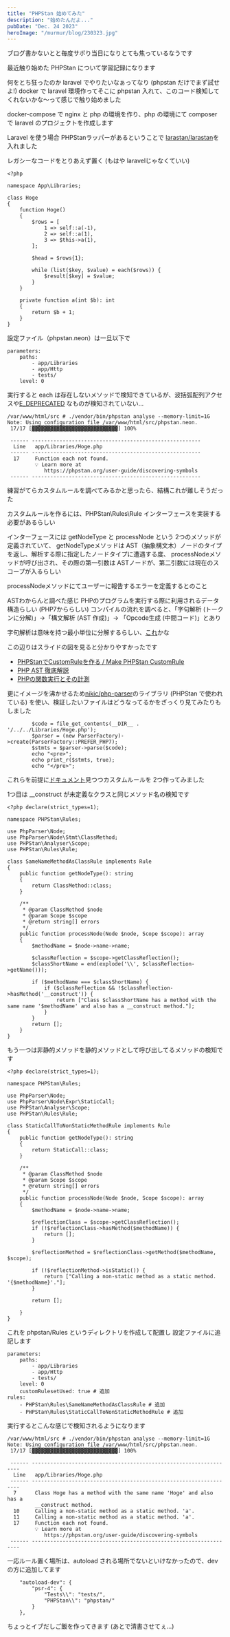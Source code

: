 ```yaml
---
title: "PHPStan 始めてみた"
description: "始めたんだよ..."
pubDate: "Dec. 24 2023"
heroImage: "/murmur/blog/230323.jpg"
---
```


ブログ書かないとと毎度サボり当日になりとても焦っているなうです

最近触り始めた PHPStan について学習記録になります

何をとち狂ったのか laravel でやりたいなぁってなり (phpstan だけでまず試せよ!)
docker で laravel 環境作ってそこに phpstan 入れて、このコード検知してくれないかな〜って感じで触り始めました

docker-compose で nginx と php の環境を作り、php の環境にて composer で laravel のプロジェクトを作成します

Laravel を使う場合 PHPStanラッパーがあるということで [larastan/larastan](https://github.com/larastan/larastan)を入れました


レガシーなコードをとりあえず置く (もはや laravelじゃなくていい)
```
<?php

namespace App\Libraries;

class Hoge
{
    function Hoge()
    {
        $rows = [
            1 => self::a(-1),
            2 => self::a(1),
            3 => $this->a(1),
        ];

        $head = $rows{1};

        while (list($key, $value) = each($rows)) {
            $result[$key] = $value;
        }
    }

    private function a(int $b): int 
    {
        return $b + 1;
    }
}

```
設定ファイル（phpstan.neon）は一旦以下で
```
parameters:
    paths:
        - app/Libraries
        - app/Http
        - tests/
    level: 0
```

実行すると each は存在しないメソッドで検知できているが、波括弧配列アクセスや[E_DEPRECATED](https://www.php.net/manual/ja/migration70.deprecated.php) なものが検知されていない...
```
/var/www/html/src # ./vendor/bin/phpstan analyse --memory-limit=1G
Note: Using configuration file /var/www/html/src/phpstan.neon.
 17/17 [▓▓▓▓▓▓▓▓▓▓▓▓▓▓▓▓▓▓▓▓▓▓▓▓▓▓▓▓] 100%

 ------ ------------------------------------------------------- 
  Line   app/Libraries/Hoge.php                                 
 ------ ------------------------------------------------------- 
  17     Function each not found.                               
         💡 Learn more at                                       
            https://phpstan.org/user-guide/discovering-symbols  
 ------ ------------------------------------------------------- 
```

練習がてらカスタムルールを調べてみるかと思ったら、結構これが難しそうだった

カスタムルールを作るには、PHPStan\Rules\Rule インターフェースを実装する必要があるらしい

インターフェースには getNodeType と processNode という 2つのメソッドが定義されていて、
getNodeTypeメソッドは AST（抽象構文木）ノードのタイプを返し、解析する際に指定したノードタイプに遭遇する度、
processNodeメソッドが呼び出され、その際の第一引数は ASTノードが、第二引数には現在のスコープが入るらしい

processNodeメソッドにてユーザーに報告するエラーを定義するとのこと

ASTわからんと調べた感じ PHPのプログラムを実行する際に利用されるデータ構造らしい (PHP7かららしい)
コンパイルの流れを調べると、「字句解析 (トークンに分解)」→「構文解析 (AST 作成)」→ 「Opcode生成 (中間コード)」とあり

字句解析は意味を持つ最小単位に分解するらしい、[これ](https://php.net/manual/ja/tokens.php)かな

この辺りはスライドの図を見ると分かりやすかったです
- [PHPStanでCustomRuleを作る / Make PHPStan CustomRule](https://speakerdeck.com/nazonohito51/make-phpstan-customrule-d596e237-6692-4e6b-b83b-f5fac3618797)
- [PHP AST 徹底解説](https://speakerdeck.com/do_aki/php-ast-che-di-jie-shuo)
- [PHPの関数実行とその計測](https://speakerdeck.com/sji/phpnoguan-shu-shi-xing-tosonoji-ce)

更にイメージを沸かせるため[nikic/php-parser](https://github.com/nikic/PHP-Parser)のライブラリ (PHPStan で使われている) を使い、検証したいファイルはどうなってるかをざっくり見てみたりもしました
```
        $code = file_get_contents(__DIR__ . '/../../Libraries/Hoge.php');
        $parser = (new ParserFactory)->create(ParserFactory::PREFER_PHP7);
        $stmts = $parser->parse($code);
        echo "<pre>";
        echo print_r($stmts, true);
        echo "</pre>";
```

これらを前提に[ドキュメント](https://apiref.phpstan.org/1.10.x/index.html)見つつカスタムルールを 2つ作ってみました

1つ目は __construct が未定義なクラスと同じメソッド名の検知です
```
<?php declare(strict_types=1);

namespace PHPStan\Rules;

use PhpParser\Node;
use PhpParser\Node\Stmt\ClassMethod;
use PHPStan\Analyser\Scope;
use PHPStan\Rules\Rule;

class SameNameMethodAsClassRule implements Rule
{
    public function getNodeType(): string
    {
        return ClassMethod::class;
    }

    /**
     * @param ClassMethod $node
     * @param Scope $scope
     * @return string[] errors
     */
    public function processNode(Node $node, Scope $scope): array
    {
        $methodName = $node->name->name;

        $classReflection = $scope->getClassReflection();
        $classShortName = end(explode('\\', $classReflection->getName()));

        if ($methodName === $classShortName) {
            if ($classReflection && !$classReflection->hasMethod('__construct')) {
                return ["Class $classShortName has a method with the same name '$methodName' and also has a __construct method."];
            }
        }
        return [];
    }
}
```

もう一つは非静的メソッドを静的メソッドとして呼び出してるメソッドの検知です
```
<?php declare(strict_types=1);

namespace PHPStan\Rules;

use PhpParser\Node;
use PhpParser\Node\Expr\StaticCall;
use PHPStan\Analyser\Scope;
use PHPStan\Rules\Rule;

class StaticCallToNonStaticMethodRule implements Rule
{
    public function getNodeType(): string
    {
        return StaticCall::class;
    }

    /**
     * @param ClassMethod $node
     * @param Scope $scope
     * @return string[] errors
     */
    public function processNode(Node $node, Scope $scope): array
    {
        $methodName = $node->name->name;

        $reflectionClass = $scope->getClassReflection();
        if (!$reflectionClass->hasMethod($methodName)) {
            return [];
        }

        $reflectionMethod = $reflectionClass->getMethod($methodName, $scope);
    
        if (!$reflectionMethod->isStatic()) {
            return ["Calling a non-static method as a static method. '{$methodName}'."];
        }

        return [];

    }
}
```

これを phpstan/Rules というディレクトリを作成して配置し
設定ファイルに追記します

```
parameters:
    paths:
        - app/Libraries
        - app/Http
        - tests/
    level: 0
    customRulesetUsed: true # 追加
rules:
    - PHPStan\Rules\SameNameMethodAsClassRule # 追加
    - PHPStan\Rules\StaticCallToNonStaticMethodRule # 追加
```

実行するとこんな感じで検知されるようになります
```
/var/www/html/src # ./vendor/bin/phpstan analyse --memory-limit=1G
Note: Using configuration file /var/www/html/src/phpstan.neon.
 17/17 [▓▓▓▓▓▓▓▓▓▓▓▓▓▓▓▓▓▓▓▓▓▓▓▓▓▓▓▓] 100%

 ------ ------------------------------------------------------------------ 
  Line   app/Libraries/Hoge.php                                            
 ------ ------------------------------------------------------------------ 
  7      Class Hoge has a method with the same name 'Hoge' and also has a  
         __construct method.                                               
  10     Calling a non-static method as a static method. 'a'.              
  11     Calling a non-static method as a static method. 'a'.              
  17     Function each not found.                                          
         💡 Learn more at                                                  
            https://phpstan.org/user-guide/discovering-symbols             
 ------ ------------------------------------------------------------------ 
```
一応ルール置く場所は、autoload される場所でないといけなかったので、dev の方に追加してます
```
    "autoload-dev": {
        "psr-4": {
            "Tests\\": "tests/",
            "PHPStan\\": "phpstan/"
        }
    },
```

ちょっとイブだしご飯を作ってきます
(あとで清書させてぇ...)
